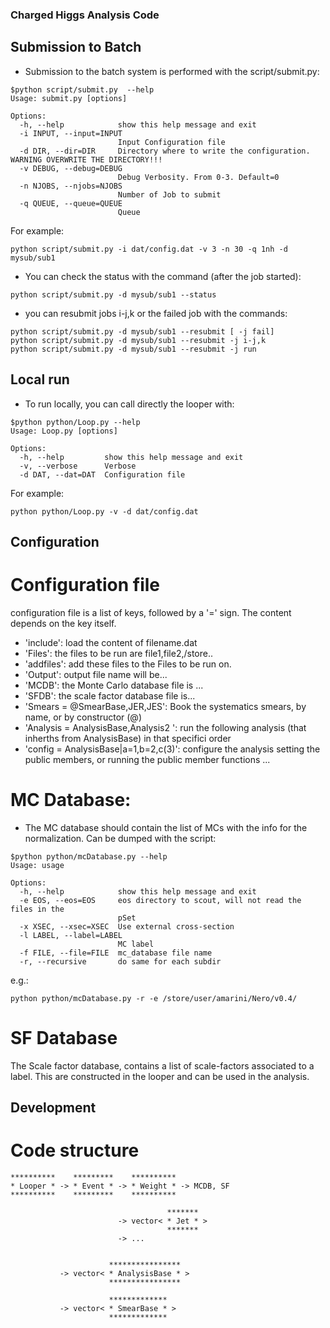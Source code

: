 ### Charged Higgs Analysis Code

## Submission to Batch
* Submission to the batch system is performed with the script/submit.py:
```
$python script/submit.py  --help
Usage: submit.py [options]

Options:
  -h, --help            show this help message and exit
  -i INPUT, --input=INPUT
                        Input Configuration file
  -d DIR, --dir=DIR     Directory where to write the configuration. WARNING OVERWRITE THE DIRECTORY!!!
  -v DEBUG, --debug=DEBUG
                        Debug Verbosity. From 0-3. Default=0
  -n NJOBS, --njobs=NJOBS
                        Number of Job to submit
  -q QUEUE, --queue=QUEUE
                        Queue
```
For example:
```
python script/submit.py -i dat/config.dat -v 3 -n 30 -q 1nh -d mysub/sub1
```

* You can check the status with the command (after the job started):
```
python script/submit.py -d mysub/sub1 --status
```

* you can resubmit jobs i-j,k or the failed job with the commands:
```
python script/submit.py -d mysub/sub1 --resubmit [ -j fail]
python script/submit.py -d mysub/sub1 --resubmit -j i-j,k
python script/submit.py -d mysub/sub1 --resubmit -j run
```

## Local run
* To run locally, you can call directly the looper with:
```
$python python/Loop.py --help
Usage: Loop.py [options]

Options:
  -h, --help         show this help message and exit
  -v, --verbose      Verbose
  -d DAT, --dat=DAT  Configuration file
```
For example:
```
python python/Loop.py -v -d dat/config.dat
```

## Configuration

# Configuration file
configuration file is a list of keys, followed by a '=' sign.
The content depends on the key itself.
* 'include': load the content of filename.dat
* 'Files': the files to be run are file1,file2,/store..
* 'addfiles': add these files to the Files to be run on.
* 'Output': output file name will be...
* 'MCDB': the Monte Carlo database file is ...
* 'SFDB': the scale factor database file is...
* 'Smears = @SmearBase,JER,JES': Book the systematics smears, by name, or by constructor (@)
* 'Analysis = AnalysisBase,Analysis2 ': run the following analysis (that inherths from AnalysisBase) in that specifici order
* 'config = AnalysisBase|a=1,b=2,c(3)': configure the analysis setting the public members, or running the public member functions ...


# MC Database:
* The MC database should contain the list of MCs with the info for the normalization. Can be dumped with the script:
```
$python python/mcDatabase.py --help
Usage: usage

Options:
  -h, --help            show this help message and exit
  -e EOS, --eos=EOS     eos directory to scout, will not read the files in the
                        pSet
  -x XSEC, --xsec=XSEC  Use external cross-section
  -l LABEL, --label=LABEL
                        MC label
  -f FILE, --file=FILE  mc_database file name
  -r, --recursive       do same for each subdir
```
e.g.:
```
python python/mcDatabase.py -r -e /store/user/amarini/Nero/v0.4/
```

# SF Database
The Scale factor database, contains a list of scale-factors associated to a label. This are constructed in the looper and can be used in the analysis.

## Development

# Code structure

```
**********    *********    **********
* Looper * -> * Event * -> * Weight * -> MCDB, SF
**********    *********    **********

                                   *******
                        -> vector< * Jet * >
                                   *******
                        -> ...


                      ****************
           -> vector< * AnalysisBase * >
                      ****************

                      *************  
           -> vector< * SmearBase * >
                      *************  
```
